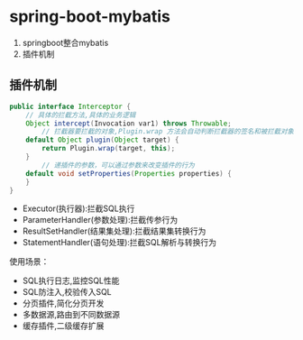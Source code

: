 # spring-boot-mybatis
1. springboot整合mybatis
2. 插件机制

## 插件机制

```java
public interface Interceptor {
    // 具体的拦截方法,具体的业务逻辑
    Object intercept(Invocation var1) throws Throwable;
		// 拦截器要拦截的对象,Plugin.wrap 方法会自动判断拦截器的签名和被拦截对象的接口是否匹配，如果匹配，才会通过动态代理拦截目标对象。一般不需要重写
    default Object plugin(Object target) {
        return Plugin.wrap(target, this);
    }
		// 递插件的参数，可以通过参数来改变插件的行为
    default void setProperties(Properties properties) {
    }
}
```

- Executor(执行器):拦截SQL执行 
- ParameterHandler(参数处理):拦截传参行为
- ResultSetHandler(结果集处理):拦截结果集转换行为
- StatementHandler(语句处理):拦截SQL解析与转换行为

使用场景：

- SQL执行日志,监控SQL性能
- SQL防注入,校验传入SQL 
- 分页插件,简化分页开发 
- 多数据源,路由到不同数据源
- 缓存插件,二级缓存扩展
